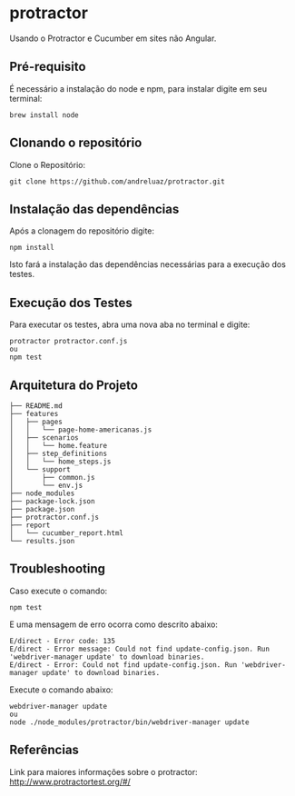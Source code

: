 # protractor
Usando o Protractor e Cucumber em sites não Angular.

## Pré-requisito

É necessário a instalação do node e npm, para instalar digite em seu terminal:

```
brew install node
```

## Clonando o repositório

Clone o Repositório:

```
git clone https://github.com/andreluaz/protractor.git
```

## Instalação das dependências

Após a clonagem do repositório digite:

```
npm install
```

Isto fará a instalação das dependências necessárias para a execução dos testes.

## Execução dos Testes

Para executar os testes, abra uma nova aba no terminal e digite:

```
protractor protractor.conf.js
ou
npm test
```

## Arquitetura do Projeto

```
├── README.md
├── features
│   ├── pages
│   │   └── page-home-americanas.js
│   ├── scenarios
│   │   └── home.feature
│   ├── step_definitions
│   │   └── home_steps.js
│   └── support
│       ├── common.js
│       └── env.js
├── node_modules
├── package-lock.json
├── package.json
├── protractor.conf.js
├── report
│   └── cucumber_report.html
└── results.json
```

## Troubleshooting

Caso execute o comando:

```
npm test
```

E uma mensagem de erro ocorra como descrito abaixo:

```
E/direct - Error code: 135
E/direct - Error message: Could not find update-config.json. Run 'webdriver-manager update' to download binaries.
E/direct - Error: Could not find update-config.json. Run 'webdriver-manager update' to download binaries.
```
Execute o comando abaixo:

```
webdriver-manager update
ou
node ./node_modules/protractor/bin/webdriver-manager update
```

## Referências

Link para maiores informações sobre o protractor: http://www.protractortest.org/#/
